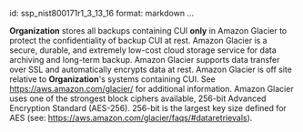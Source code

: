 id: ssp_nist800171r1_3_13_16
format: markdown
...

__Organization__ stores all backups containing CUI __only__ in Amazon Glacier to protect the confidentiality of backup CUI at rest. Amazon Glacier is a secure, durable, and extremely low-cost cloud storage service for data archiving and long-term backup. Amazon Glacier supports data transfer over SSL and automatically encrypts data at rest. Amazon Glacier is off site relative to __Organization__'s systems containing CUI. See https://aws.amazon.com/glacier/ for additional information. Amazon Glacier uses one of the strongest block ciphers available, 256-bit Advanced Encryption Standard (AES-256). 256-bit is the largest key size defined for AES (see: https://aws.amazon.com/glacier/faqs/#dataretrievals).
